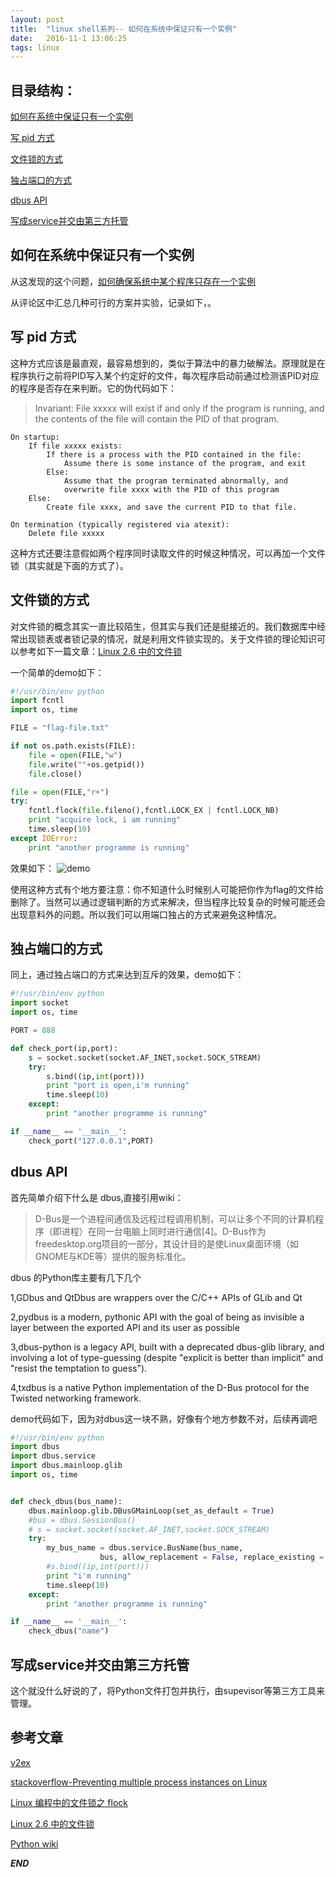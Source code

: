 ```yaml
---
layout: post
title:  "linux shell系列-- 如何在系统中保证只有一个实例"
date:   2016-11-1 13:06:25
tags: linux
---
```


## 目录结构：

[如何在系统中保证只有一个实例 ](#A)

[写 pid 方式 ](#B)

[文件锁的方式](#C)

[独占端口的方式](#D)

[ dbus API](#E)

[写成service并交由第三方托管](#F)



<a name="A"></a>

## 如何在系统中保证只有一个实例

从这发现的这个问题，[如何确保系统中某个程序只存在一个实例](https://www.v2ex.com/t/316723#reply21)

从评论区中汇总几种可行的方案并实验，记录如下，。



<a name="B"></a>

## 写 pid 方式 

这种方式应该是最直观，最容易想到的，类似于算法中的暴力破解法。原理就是在程序执行之前将PID写入某个约定好的文件，每次程序启动前通过检测该PID对应的程序是否存在来判断。它的伪代码如下：

 > Invariant:
    File xxxxx will exist if and only if the program is running, and the
    contents of the file will contain the PID of that program.

    On startup:
        If file xxxxx exists:
            If there is a process with the PID contained in the file:
                Assume there is some instance of the program, and exit
            Else:
                Assume that the program terminated abnormally, and
                overwrite file xxxx with the PID of this program
        Else:
            Create file xxxx, and save the current PID to that file.

    On termination (typically registered via atexit):
        Delete file xxxxx

这种方式还要注意假如两个程序同时读取文件的时候这种情况，可以再加一个文件锁（其实就是下面的方式了）。

<a name="C"></a>

## 文件锁的方式

对文件锁的概念其实一直比较陌生，但其实与我们还是挺接近的。我们数据库中经常出现锁表或者锁记录的情况，就是利用文件锁实现的。关于文件锁的理论知识可以参考如下一篇文章：[Linux 2.6 中的文件锁](https://www.ibm.com/developerworks/cn/linux/l-cn-filelock/)

一个简单的demo如下：

```python
#!/usr/bin/env python
import fcntl
import os, time

FILE = "flag-file.txt"

if not os.path.exists(FILE):
    file = open(FILE,"w")
    file.write(""+os.getpid())
    file.close()

file = open(FILE,"r+")
try:
    fcntl.flock(file.fileno(),fcntl.LOCK_EX | fcntl.LOCK_NB)
    print "acquire lock, i am running"
    time.sleep(10)    
except IOError:
    print "another programme is running"

```

效果如下：
![demo](http://7xrnwq.com1.z0.glb.clouddn.com/2016-11-01fcntl.png)
 
使用这种方式有个地方要注意：你不知道什么时候别人可能把你作为flag的文件给删除了。当然可以通过逻辑判断的方式来解决，但当程序比较复杂的时候可能还会出现意料外的问题。所以我们可以用端口独占的方式来避免这种情况。

<a name="D"></a>

## 独占端口的方式

同上，通过独占端口的方式来达到互斥的效果，demo如下：

```python
#!/usr/bin/env python
import socket
import os, time

PORT = 888

def check_port(ip,port):
    s = socket.socket(socket.AF_INET,socket.SOCK_STREAM)
    try:
        s.bind((ip,int(port)))
        print "port is open,i'm running"
        time.sleep(10)
    except:
        print "another programme is running"

if __name__ == '__main__':
    check_port("127.0.0.1",PORT)

```


<a name="E"></a>

## dbus API

首先简单介绍下什么是 dbus,直接引用wiki：
 >D-Bus是一个进程间通信及远程过程调用机制，可以让多个不同的计算机程序（即进程）在同一台电脑上同时进行通信[4]。D-Bus作为freedesktop.org项目的一部分，其设计目的是使Linux桌面环境（如GNOME与KDE等）提供的服务标准化。

 dbus 的Python库主要有几下几个

 1,GDbus and QtDbus are wrappers over the C/C++ APIs of GLib and Qt

 2,pydbus is a modern, pythonic API with the goal of being as invisible a layer between the exported API and its user as possible
 
 3,dbus-python is a legacy API, built with a deprecated dbus-glib library, and involving a lot of type-guessing (despite "explicit is better than implicit" and "resist the temptation to guess").
 
 4,txdbus is a native Python implementation of the D-Bus protocol for the Twisted networking framework.

demo代码如下，因为对dbus这一块不熟，好像有个地方参数不对，后续再调吧

```python
#!/usr/bin/env python
import dbus
import dbus.service
import dbus.mainloop.glib
import os, time


def check_dbus(bus_name):
    dbus.mainloop.glib.DBusGMainLoop(set_as_default = True)
    #bus = dbus.SessionBus()
    # s = socket.socket(socket.AF_INET,socket.SOCK_STREAM)
    try:
        my_bus_name = dbus.service.BusName(bus_name,
                    bus, allow_replacement = False, replace_existing = True, do_not_queue = True)
        #s.bind((ip,int(port)))
        print "i'm running"
        time.sleep(10)
    except:
        print "another programme is running"

if __name__ == '__main__':
    check_dbus("name")

```



<a name="F"></a>

## 写成service并交由第三方托管

这个就没什么好说的了，将Python文件打包并执行，由supevisor等第三方工具来管理。




## 参考文章

[v2ex](https://www.v2ex.com/t/316723#reply21)

[stackoverflow-Preventing multiple process instances on Linux](http://stackoverflow.com/questions/2964391/preventing-multiple-process-instances-on-linux)

[Linux 编程中的文件锁之 flock](http://blog.jobbole.com/102538/)

[Linux 2.6 中的文件锁](https://www.ibm.com/developerworks/cn/linux/l-cn-filelock/)

[Python wiki](https://wiki.python.org/moin/DbusExamples)




***END***
